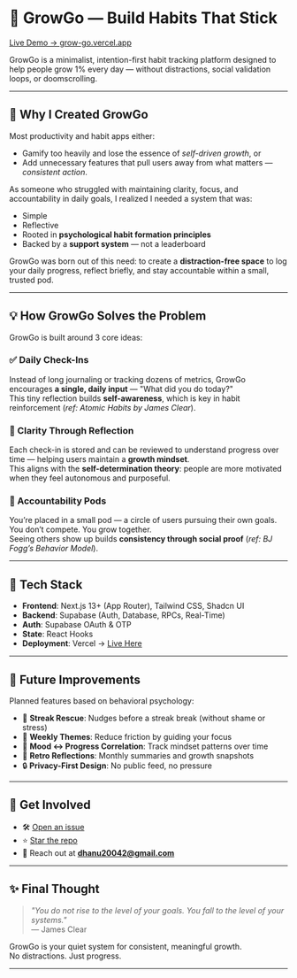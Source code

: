 # 🌱 GrowGo — Build Habits That Stick

[Live Demo → grow-go.vercel.app](https://grow-go-k7jk.vercel.app)

GrowGo is a minimalist, intention-first habit tracking platform designed to help people grow 1% every day — without distractions, social validation loops, or doomscrolling.

---

## 🚀 Why I Created GrowGo

Most productivity and habit apps either:
- Gamify too heavily and lose the essence of *self-driven growth*, or
- Add unnecessary features that pull users away from what matters — *consistent action*.

As someone who struggled with maintaining clarity, focus, and accountability in daily goals, I realized I needed a system that was:
- Simple
- Reflective
- Rooted in **psychological habit formation principles**
- Backed by a **support system** — not a leaderboard

GrowGo was born out of this need: to create a **distraction-free space** to log your daily progress, reflect briefly, and stay accountable within a small, trusted pod.

---

## 💡 How GrowGo Solves the Problem

GrowGo is built around 3 core ideas:

### ✅ Daily Check-Ins
Instead of long journaling or tracking dozens of metrics, GrowGo encourages **a single, daily input** — "What did you do today?"  
This tiny reflection builds **self-awareness**, which is key in habit reinforcement (*ref: Atomic Habits by James Clear*).

### 🧠 Clarity Through Reflection
Each check-in is stored and can be reviewed to understand progress over time — helping users maintain a **growth mindset**.  
This aligns with the **self-determination theory**: people are more motivated when they feel autonomous and purposeful.

### 👥 Accountability Pods
You’re placed in a small pod — a circle of users pursuing their own goals.  
You don’t compete. You grow together.  
Seeing others show up builds **consistency through social proof** (*ref: BJ Fogg’s Behavior Model*).

---

## 🔧 Tech Stack

- **Frontend**: Next.js 13+ (App Router), Tailwind CSS, Shadcn UI
- **Backend**: Supabase (Auth, Database, RPCs, Real-Time)
- **Auth**: Supabase OAuth & OTP
- **State**: React Hooks
- **Deployment**: Vercel → [Live Here](https://grow-go-k7jk.vercel.app)

---

## 🔭 Future Improvements

Planned features based on behavioral psychology:

- 🔁 **Streak Rescue**: Nudges before a streak break (without shame or stress)
- 📆 **Weekly Themes**: Reduce friction by guiding your focus
- 🧠 **Mood ↔ Progress Correlation**: Track mindset patterns over time
- 🎥 **Retro Reflections**: Monthly summaries and growth snapshots
- 🔒 **Privacy-First Design**: No public feed, no pressure

---

## 💬 Get Involved

- 🛠 [Open an issue](https://github.com/dhanushranga1/growgo/issues)
- ⭐ [Star the repo](https://github.com/dhanushranga1/growgo)
- 📩 Reach out at **dhanu20042@gmail.com**

---

## ✨ Final Thought

> *"You do not rise to the level of your goals. You fall to the level of your systems."*  
> — James Clear

GrowGo is your quiet system for consistent, meaningful growth.  
No distractions. Just progress.

---

